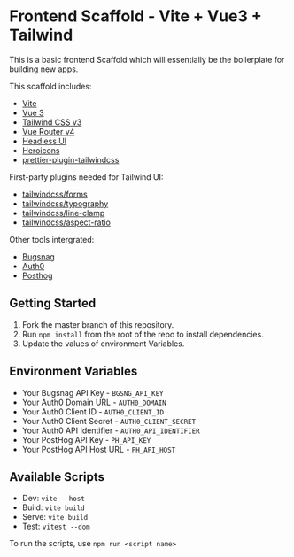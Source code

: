 # Frontend Scaffold - Vite + Vue3 + Tailwind

This is a basic frontend Scaffold which will essentially be the boilerplate for building new apps.

This scaffold includes:

- [Vite](https://vitejs.dev/guide/)
- [Vue 3](https://vuejs.org/guide/introduction.html)
- [Tailwind CSS v3](https://tailwindcss.com/docs/configuration)
- [Vue Router v4](https://github.com/vuejs/router)
- [Headless UI](https://headlessui.dev/vue/menu)
- [Heroicons](https://github.com/tailwindlabs/heroicons#vue)
- [prettier-plugin-tailwindcss](https://tailwindcss.com/blog/automatic-class-sorting-with-prettier)

First-party plugins needed for Tailwind UI:

- [tailwindcss/forms](https://github.com/tailwindlabs/tailwindcss-forms)
- [tailwindcss/typography](https://tailwindcss.com/docs/typography-plugin)
- [tailwindcss/line-clamp](https://github.com/tailwindlabs/tailwindcss-line-clamp)
- [tailwindcss/aspect-ratio](https://github.com/tailwindlabs/tailwindcss-aspect-ratio)

Other tools intergrated:
- [Bugsnag](https://docs.bugsnag.com/)
- [Auth0](https://auth0.com/docs)
- [Posthog](https://posthog.com/docs)

## Getting Started

1. Fork the master branch of this repository.
2. Run `npm install` from the root of the repo to install dependencies.
3. Update the values of environment Variables.

## Environment Variables

- Your Bugsnag API Key - `BGSNG_API_KEY`
- Your Auth0 Domain URL - `AUTH0_DOMAIN`
- Your Auth0 Client ID - `AUTH0_CLIENT_ID`
- Your Auth0 Client Secret - `AUTH0_CLIENT_SECRET`
- Your Auth0 API Identifier - `AUTH0_API_IDENTIFIER`
- Your PostHog API Key - `PH_API_KEY`
- Your PostHog API Host URL - `PH_API_HOST`

## Available Scripts

- Dev: `vite --host`
- Build: `vite build`
- Serve: `vite build`
- Test: `vitest --dom`

To run the scripts, use `npm run <script name>`